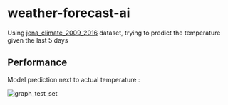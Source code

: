 # weather-forecast-ai
Using [jena_climate_2009_2016](https://storage.googleapis.com/tensorflow/tf-keras-datasets/jena_climate_2009_2016.csv.zip) dataset, trying to predict the temperature given the last 5 days 

## Performance
Model prediction next to actual temperature :

![graph_test_set](https://user-images.githubusercontent.com/101869898/164738510-609d2028-0a89-41c0-860f-9e17dd89ab90.png)
